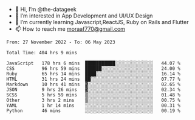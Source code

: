 - 👋 Hi, I’m @the-datageek
- 👀 I’m interested in App Development and UI/UX Design
- 🌱 I’m currently learning Javascript,ReactJS, Ruby on Rails and Flutter
- 📫 How to reach me moraaf770@gmail.com

<!---
the-datageek/the-datageek is a ✨ special ✨ repository because its `README.md` (this file) appears on your GitHub profile.
You can click the Preview link to take a look at your changes.
--->
<!--START_SECTION:waka-->

```text
From: 27 November 2022 - To: 06 May 2023

Total Time: 404 hrs 9 mins

JavaScript   178 hrs 6 mins  ███████████░░░░░░░░░░░░░░   44.07 %
CSS          96 hrs 59 mins  ██████░░░░░░░░░░░░░░░░░░░   24.00 %
Ruby         65 hrs 14 mins  ████░░░░░░░░░░░░░░░░░░░░░   16.14 %
HTML         31 hrs 24 mins  ██░░░░░░░░░░░░░░░░░░░░░░░   07.77 %
Markdown     10 hrs 41 mins  ▓░░░░░░░░░░░░░░░░░░░░░░░░   02.65 %
JSON         9 hrs 26 mins   ▓░░░░░░░░░░░░░░░░░░░░░░░░   02.34 %
SCSS         5 hrs 59 mins   ▒░░░░░░░░░░░░░░░░░░░░░░░░   01.48 %
Other        3 hrs 2 mins    ▒░░░░░░░░░░░░░░░░░░░░░░░░   00.75 %
YAML         1 hr 14 mins    ░░░░░░░░░░░░░░░░░░░░░░░░░   00.31 %
Python       46 mins         ░░░░░░░░░░░░░░░░░░░░░░░░░   00.19 %
```

<!--END_SECTION:waka-->

